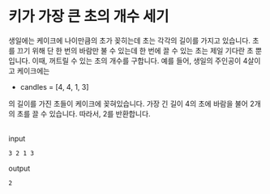 # 키가 가장 큰 초의 개수 세기

생일에는 케이크에 나이만큼의 초가 꽂히는데 초는 각각의 길이를 가지고 있습니다. 초를 끄기 위해 단 한 번의 바람만 불 수 있는데 한 번에 끌 수 있는 초는 제일 기다란 초 뿐입니다. 이때, 꺼트릴 수 있는 초의 개수를 구합니다. 예를 들어, 생일의 주인공이 4살이고 케이크에는 
+ candles = [4, 4, 1, 3]

의 길이를 가진 초들이 케이크에 꽂혀있습니다. 가장 긴 길이 4의 초에 바람을 불어 2개의 초를 끌 수 있습니다. 따라서, 2를 반환합니다.
<br>
<br>

input
```
3 2 1 3
```


output
```
2
```